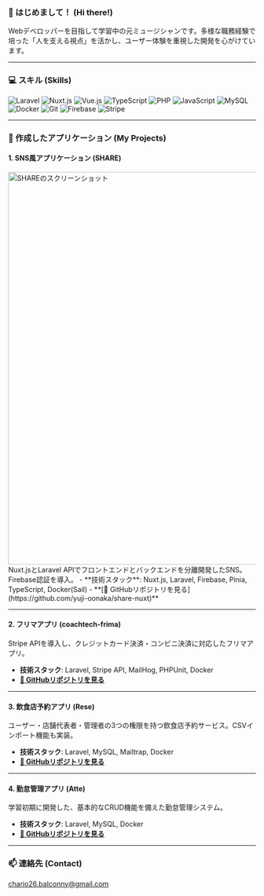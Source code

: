### 👋 はじめまして！ (Hi there!)

Webデベロッパーを目指して学習中の元ミュージシャンです。多様な職務経験で培った「人を支える視点」を活かし、ユーザー体験を重視した開発を心がけています。

---

### 💻 スキル (Skills)

![Laravel](https://img.shields.io/badge/Laravel-FF2D20?style=for-the-badge&logo=laravel&logoColor=white)
![Nuxt.js](https://img.shields.io/badge/Nuxt.js-00DC82?style=for-the-badge&logo=nuxt.js&logoColor=white)
![Vue.js](https://img.shields.io/badge/Vue.js-4FC08D?style=for-the-badge&logo=vue.js&logoColor=white)
![TypeScript](https://img.shields.io/badge/TypeScript-3178C6?style=for-the-badge&logo=typescript&logoColor=white)
![PHP](https://img.shields.io/badge/PHP-777BB4?style=for-the-badge&logo=php&logoColor=white)
![JavaScript](https://img.shields.io/badge/JavaScript-F7DF1E?style=for-the-badge&logo=javascript&logoColor=black)
![MySQL](https://img.shields.io/badge/MySQL-4479A1?style=for-the-badge&logo=mysql&logoColor=white)
![Docker](https://img.shields.io/badge/Docker-2496ED?style=for-the-badge&logo=docker&logoColor=white)
![Git](https://img.shields.io/badge/Git-F05032?style=for-the-badge&logo=git&logoColor=white)
![Firebase](https://img.shields.io/badge/Firebase-FFCA28?style=for-the-badge&logo=firebase&logoColor=black)
![Stripe](https://img.shields.io/badge/Stripe-626CD9?style=for-the-badge&logo=stripe&logoColor=white)

---

### 🚀 作成したアプリケーション (My Projects)

#### 1. SNS風アプリケーション (SHARE)
<a href="https://github.com/yuji-oonaka/share-nuxt">
 <img width="800" alt="SHAREのスクリーンショット" src="https://github.com/user-attachments/assets/6aae7644-cb87-40c8-8207-6412728e04cf" />
</a>
<br>
Nuxt.jsとLaravel APIでフロントエンドとバックエンドを分離開発したSNS。Firebase認証を導入。
- **技術スタック**: Nuxt.js, Laravel, Firebase, Pinia, TypeScript, Docker(Sail)
- **[📂 GitHubリポジトリを見る](https://github.com/yuji-oonaka/share-nuxt)**

---

#### 2. フリマアプリ (coachtech-frima)
Stripe APIを導入し、クレジットカード決済・コンビニ決済に対応したフリマアプリ。
- **技術スタック**: Laravel, Stripe API, MailHog, PHPUnit, Docker
- **[📂 GitHubリポジトリを見る](https://github.com/yuji-oonaka/coachtech-frima-app)**

---

#### 3. 飲食店予約アプリ (Rese)
ユーザー・店舗代表者・管理者の3つの権限を持つ飲食店予約サービス。CSVインポート機能も実装。
- **技術スタック**: Laravel, MySQL, Mailtrap, Docker
- **[📂 GitHubリポジトリを見る](https://github.com/yuji-oonaka/Rese)**

---

#### 4. 勤怠管理アプリ (Atte)
学習初期に開発した、基本的なCRUD機能を備えた勤怠管理システム。
- **技術スタック**: Laravel, MySQL, Docker
- **[📂 GitHubリポジトリを見る](https://github.com/yuji-oonaka/atte-system)**

---

### 📫 連絡先 (Contact)
chario26.balconny@gmail.com
